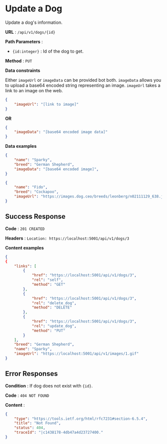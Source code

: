 # Update a Dog

Update a dog's information.

**URL** : `/api/v1/dogs/{id}`

**Path Parameters** :

- `{id:integer}` : Id of the dog to get.

**Method** : `PUT`

**Data constraints**

Either `imageUrl` or `imageData` can be provided bot both.  `imageData` allows you to upload a base64 encoded string representing an image.  `imageUrl` takes a link to an image on the web.

```json
{
    "imageUrl": "[link to image]"
}
```

**OR**

```json
{
    "imageData": "[base64 encoded image data]"
}
```

**Data examples**

```json
{
    "name": "Sparky",
    "breed": "German Shepherd",
    "imageData": "[base64 encoded image]",
}
```

```json
{
    "name": "Fido",
    "breed": "Cockapoo",
    "imageUrl": "https://images.dog.ceo/breeds/leonberg/n02111129_638.jpg"
}
```

## Success Response

**Code** : `201 CREATED`

**Headers** : `Location: https://localhost:5001/api/v1/dogs/3`

**Content examples**

```json
{
{
    "links": [
        {
            "href": "https://localhost:5001/api/v1/dogs/3",
            "rel": "self",
            "method": "GET"
        },
        {
            "href": "https://localhost:5001/api/v1/dogs/3",
            "rel": "delete_dog",
            "method": "DELETE"
        },
        {
            "href": "https://localhost:5001/api/v1/dogs/3",
            "rel": "update_dog",
            "method": "PUT"
        }
    ],
    "breed": "German Shepherd",
    "name": "Sparky",
    "imageUrl": "https://localhost:5001/api/v1/images/1.gif"
}
```

## Error Responses

**Condition** : If dog does not exist with `{id}`.

**Code** : `404 NOT FOUND`

**Content** :

```json
{
    "type": "https://tools.ietf.org/html/rfc7231#section-6.5.4",
    "title": "Not Found",
    "status": 404,
    "traceId": "|c1438178-4db47a4d23727400."
}
```